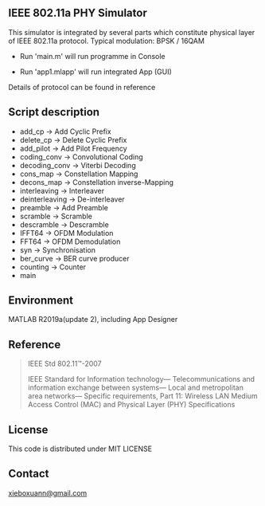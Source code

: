 ## IEEE 802.11a PHY Simulator

This simulator is integrated by several parts which constitute physical layer of IEEE 802.11a protocol. Typical modulation: BPSK / 16QAM 

- Run 'main.m' will run programme in Console

- Run 'app1.mlapp' will run integrated App (GUI)

Details of protocol can be found in reference 

## Script description

* add_cp -> Add Cyclic Prefix
* delete_cp -> Delete Cyclic Prefix
* add_pilot -> Add Pilot Frequency
* coding_conv -> Convolutional Coding
* decoding_conv -> Viterbi Decoding
* cons_map -> Constellation Mapping
* decons_map -> Constellation inverse-Mapping
* interleaving -> Interleaver
* deinterleaving -> De-interleaver
* preamble -> Add Preamble
* scramble -> Scramble
* descramble -> Descramble
* IFFT64 -> OFDM Modulation
* FFT64 -> OFDM Demodulation
* syn -> Synchronisation
* ber_curve -> BER curve producer
* counting -> Counter
* main

## Environment
MATLAB R2019a(update 2), including App Designer

## Reference
>IEEE Std 802.11™-2007
>
>IEEE Standard for Information technology— Telecommunications and information exchange between systems— Local and metropolitan area networks—
Specific requirements, Part 11: Wireless LAN Medium Access Control (MAC) and Physical Layer (PHY) Specifications

## License
This code is distributed under MIT LICENSE

## Contact
xieboxuann@gmail.com

